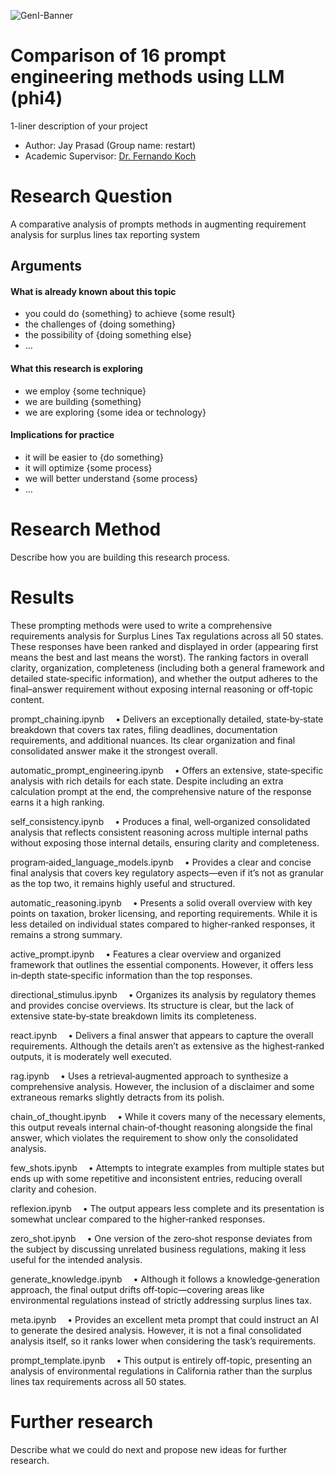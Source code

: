 ![GenI-Banner](https://github.com/genilab-fau/genial-fau.github.io/blob/8f1a2d3523f879e1082918c7bba19553cb6e7212/images/geni-lab-banner.png?raw=true)

# Comparison of 16 prompt engineering methods using LLM (phi4)
1-liner description of your project

<!-- WHEN APPLICABLE, REMOVE THE COMMENT MARK AND COMPLETE
This is a response to the Assignment part of the COURSE.
-->

* Author: Jay Prasad (Group name: restart)
* Academic Supervisor: [Dr. Fernando Koch](http://www.fernandokoch.me)

  
# Research Question 

A comparative analysis of prompts methods in augmenting requirement analysis for surplus lines tax reporting system


## Arguments

#### What is already known about this topic

* you could do {something} to achieve {some result}
* the challenges of {doing something}
* the possibility of {doing something else}
* ...

#### What this research is exploring

<!-- Free-format; use the topics that are applicable to your exploration  -->

* we employ {some technique}
* we are building {something}
* we are exploring {some idea or technology}

#### Implications for practice

<!-- Free-format; use the topics that are applicable to your exploration  -->

* it will be easier to {do something}
* it will optimize {some process}
* we will better understand {some process}
* ...

# Research Method

Describe how you are building this research process.

<!-- WHEN APPLICABLE AND AVAILABLE -->

# Results

These prompting methods were used to write a comprehensive requirements analysis for Surplus Lines Tax regulations across all 50 states. These responses have been ranked and displayed in order (appearing first means the best and last means the worst). The ranking factors in overall clarity, organization, completeness (including both a general framework and detailed state‐specific information), and whether the output adheres to the final–answer requirement without exposing internal reasoning or off‐topic content. 

prompt_chaining.ipynb
 • Delivers an exceptionally detailed, state‑by‑state breakdown that covers tax rates, filing deadlines, documentation requirements, and additional nuances. Its clear organization and final consolidated answer make it the strongest overall.

automatic_prompt_engineering.ipynb
 • Offers an extensive, state‑specific analysis with rich details for each state. Despite including an extra calculation prompt at the end, the comprehensive nature of the response earns it a high ranking.

self_consistency.ipynb
 • Produces a final, well‐organized consolidated analysis that reflects consistent reasoning across multiple internal paths without exposing those internal details, ensuring clarity and completeness.

program‑aided_language_models.ipynb
 • Provides a clear and concise final analysis that covers key regulatory aspects—even if it’s not as granular as the top two, it remains highly useful and structured.

automatic_reasoning.ipynb
 • Presents a solid overall overview with key points on taxation, broker licensing, and reporting requirements. While it is less detailed on individual states compared to higher‐ranked responses, it remains a strong summary.

active_prompt.ipynb
 • Features a clear overview and organized framework that outlines the essential components. However, it offers less in‑depth state‑specific information than the top responses.

directional_stimulus.ipynb
 • Organizes its analysis by regulatory themes and provides concise overviews. Its structure is clear, but the lack of extensive state‑by‑state breakdown limits its completeness.

react.ipynb
 • Delivers a final answer that appears to capture the overall requirements. Although the details aren’t as extensive as the highest‐ranked outputs, it is moderately well executed.

rag.ipynb
 • Uses a retrieval‑augmented approach to synthesize a comprehensive analysis. However, the inclusion of a disclaimer and some extraneous remarks slightly detracts from its polish.

chain_of_thought.ipynb
 • While it covers many of the necessary elements, this output reveals internal chain‑of‑thought reasoning alongside the final answer, which violates the requirement to show only the consolidated analysis.

few_shots.ipynb
 • Attempts to integrate examples from multiple states but ends up with some repetitive and inconsistent entries, reducing overall clarity and cohesion.

reflexion.ipynb
 • The output appears less complete and its presentation is somewhat unclear compared to the higher‑ranked responses.

zero_shot.ipynb
 • One version of the zero‑shot response deviates from the subject by discussing unrelated business regulations, making it less useful for the intended analysis.

generate_knowledge.ipynb
 • Although it follows a knowledge‐generation approach, the final output drifts off‑topic—covering areas like environmental regulations instead of strictly addressing surplus lines tax.

meta.ipynb
 • Provides an excellent meta prompt that could instruct an AI to generate the desired analysis. However, it is not a final consolidated analysis itself, so it ranks lower when considering the task’s requirements.

prompt_template.ipynb
 • This output is entirely off‑topic, presenting an analysis of environmental regulations in California rather than the surplus lines tax requirements across all 50 states.

# Further research

Describe what we could do next and propose new ideas for further research.
